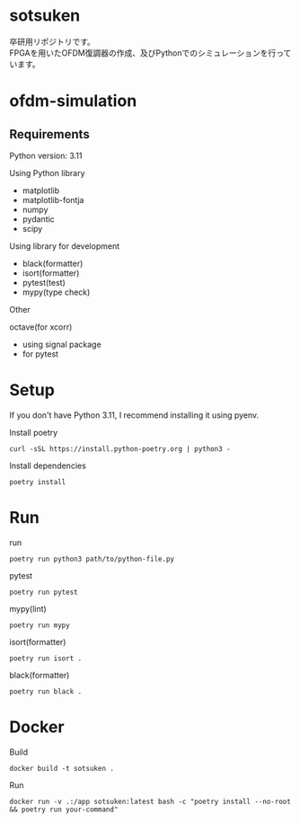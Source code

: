 # sotsuken
卒研用リポジトリです。  
FPGAを用いたOFDM復調器の作成、及びPythonでのシミュレーションを行っています。  

# ofdm-simulation
## Requirements
Python version: 3.11

Using Python library
  - matplotlib
  - matplotlib-fontja
  - numpy
  - pydantic
  - scipy

Using library for development

  - black(formatter)
  - isort(formatter)
  - pytest(test)
  - mypy(type check)

Other

octave(for xcorr)
  - using signal package
  - for pytest

# Setup
If you don't have Python 3.11, I recommend installing it using pyenv.

Install poetry
```
curl -sSL https://install.python-poetry.org | python3 -
```
Install dependencies
```
poetry install
```

# Run
run
```
poetry run python3 path/to/python-file.py
```
pytest
```
poetry run pytest
```
mypy(lint)
```
poetry run mypy
```
isort(formatter)
```
poetry run isort .
```
black(formatter)
```
poetry run black .
```

# Docker
Build
```
docker build -t sotsuken .
```
Run
```
docker run -v .:/app sotsuken:latest bash -c "poetry install --no-root && poetry run your-command"
```
